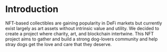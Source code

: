 # Introduction

NFT-based collectibles are gaining popularity in DeFi markets but currently exist largely as art assets without intrinsic value and utility. We decided to create a project where charity, art, and blockchain intertwine. This NFT project aims to gather and build a strong dog-lovers community and help stray dogs get the love and care that they deserve. 
